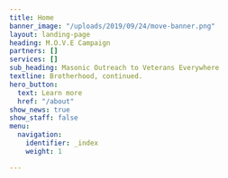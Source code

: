 ```yaml
---
title: Home
banner_image: "/uploads/2019/09/24/move-banner.png"
layout: landing-page
heading: M.O.V.E Campaign
partners: []
services: []
sub_heading: Masonic Outreach to Veterans Everywhere
textline: Brotherhood, continued.
hero_button:
  text: Learn more
  href: "/about"
show_news: true
show_staff: false
menu:
  navigation:
    identifier: _index
    weight: 1

---
```

